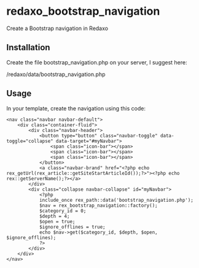 # redaxo_bootstrap_navigation
Create a Bootstrap navigation in Redaxo

## Installation

Create the file bootstrap_navigation.php on your server, I suggest here:

/redaxo/data/bootstrap_navigation.php

## Usage

In your template, create the navigation using this code:

```
<nav class="navbar navbar-default">
    <div class="container-fluid">
        <div class="navbar-header">
            <button type="button" class="navbar-toggle" data-toggle="collapse" data-target="#myNavbar">
                <span class="icon-bar"></span>
                <span class="icon-bar"></span>
                <span class="icon-bar"></span> 
            </button>
            <a class="navbar-brand" href="<?php echo rex_getUrl(rex_article::getSiteStartArticleId());?>"><?php echo rex::getServerName();?></a>
        </div>
        <div class="collapse navbar-collapse" id="myNavbar">
            <?php 
            include_once rex_path::data('bootstrap_navigation.php');
            $nav = rex_bootstrap_navigation::factory();
            $category_id = 0;
            $depth = 4;
            $open = true;
            $ignore_offlines = true;
            echo $nav->get($category_id, $depth, $open, $ignore_offlines);
            ?>
        </div>
    </div>
</nav>
```
